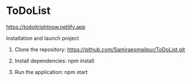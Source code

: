 # ToDoList

https://todoitrightnow.netlify.app

Installation and launch project

1. Clone the repository: https://github.com/Samiraesmailpur/ToDoList.git

2. Install dependencies: npm install

3. Run the application: npm start


